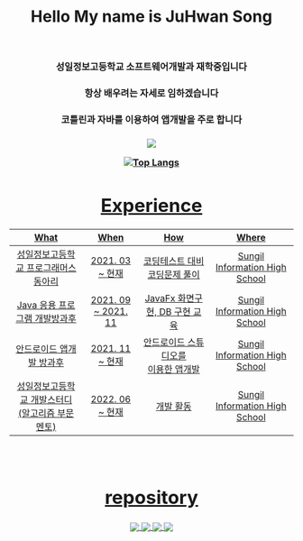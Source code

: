 <div align = "center">
  <h1> Hello My name is JuHwan Song </h1> <br>

  <h3> 성일정보고등학교 소프트웨어개발과 재학중입니다 </h3>
  <h3> 항상 배우려는 자세로 임하겠습니다 </h3>
  <h3> 코틀린과 자바를 이용하여 앱개발을 주로 합니다 <h3> 
 
  
   <a href = "https://www.acmicpc.net/user/yukit">
    <img src = "http://mazassumnida.wtf/api/v2/generate_badge?boj=yukit"
  </a>

  ![Top Langs](https://github-readme-stats.vercel.app/api/top-langs/?username=Yu-Kit42&layout=compact&theme=dracula)
<h4>
<h1> Experience </h1>

| What | When | How | Where |
|:--------:|:--------:|:--------:|:--------:|
| 성일정보고등학교 프로그래머스 동아리 | 2021. 03 ~ 현재 | 코딩테스트 대비 코딩문제 풀이  | Sungil Information High School |
| Java 응용 프로그램 개발방과후 | 2021. 09 ~ 2021. 11 | JavaFx 화면구현, DB 구현 교육 | Sungil Information High School |
| 안드로이드 앱개발 방과후 | 2021. 11 ~ 현재 | 안드로이드 스튜디오를 <br> 이용한 앱개발 | Sungil Information High School |
| 성일정보고등학교 개발스터디<br>(알고리즘 부문 멘토) | 2022. 06 ~ 현재 | 개발 활동 | Sungil Information High School |
  
<h4>
<br>
  
  
  # repository
<a href="https://github.com/Yu-Kit42/JavaFx_membership">
     <img align="center" src="https://github-readme-stats.vercel.app/api/pin/?username=Yu-Kit42&repo=JavaFx_membership&title_color=fff&icon_color=f9f9f9&text_color=9f9f9f&bg_color=151515"/>
</a>
<a href="https://github.com/Yu-Kit42/JavaFX_KimBabKiosk">
     <img align="center" src="https://github-readme-stats.vercel.app/api/pin/?username=Yu-Kit42&repo=JavaFX_KimBabKiosk&title_color=fff&icon_color=f9f9f9&text_color=9f9f9f&bg_color=151515"/>
</a>
<a href="https://github.com/Yu-Kit42/Android_RandomDice.kt">
     <img align="center" src="https://github-readme-stats.vercel.app/api/pin/?username=Yu-Kit42&repo=
Android_RandomDice.kt&title_color=fff&icon_color=f9f9f9&text_color=9f9f9f&bg_color=151515"/>
</a>
<a href="https://github.com/Yu-Kit42/Java_BaekJoon">
     <img align="center" src="https://github-readme-stats.vercel.app/api/pin/?username=Yu-Kit42&repo=Java_BaekJoon&title_color=fff&icon_color=f9f9f9&text_color=9f9f9f&bg_color=151515"/>
</a>
</h4>
  
</div>

